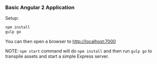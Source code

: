 ### Basic Angular 2 Application

Setup:

```javascript
npm install
gulp go
```

You can then open a browser to [http://localhost:7000](http://localhost:7000)

NOTE: `npm start` command will do `npm install` and then run `gulp go` to transpile assets and start a simple Express server.
